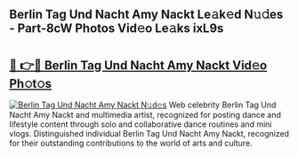 ## Berlin Tag Und Nacht Amy Nackt Le𝚊k𝚎d N𝚞𝚍es - Part-8cW Photos Vid𝚎o Le𝚊ks ixL9s

# <h2><a href="http://fb9bzpe.evod.top/?m=Berlin+Tag+Und+Nacht+Amy+Nackt">🔗 👉🔴 Berlin Tag Und Nacht Amy Nackt Vid𝚎o Ph𝚘t𝚘s</a></h2>

[![Berlin Tag Und Nacht Amy Nackt N𝚞d𝚎s](https://i.imgur.com/8V9OHl7.gif)](http://fb9bzpe.evod.top/?m=Berlin+Tag+Und+Nacht+Amy+Nackt)
Web celebrity Berlin Tag Und Nacht Amy Nackt and multimedia artist, recognized for posting dance and lifestyle content through solo and collaborative dance routines and mini vlogs. Distinguished individual Berlin Tag Und Nacht Amy Nackt, recognized for their outstanding contributions to the world of arts and culture. 
